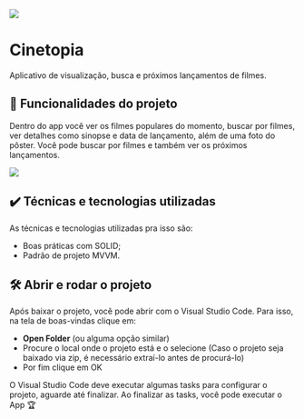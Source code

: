

![](https://img.shields.io/github/license/alura-cursos/android-com-kotlin-personalizando-ui)

# Cinetopia

Aplicativo de visualização, busca e próximos lançamentos de filmes.

## 🔨 Funcionalidades do projeto

Dentro do app você ver os filmes populares do momento, buscar por filmes, ver detalhes como sinopse e data de lançamento, além de uma foto do pôster. Você pode buscar por filmes e também ver os próximos lançamentos.

![](img/amostra.gif)

## ✔️ Técnicas e tecnologias utilizadas

As técnicas e tecnologias utilizadas pra isso são:

- Boas práticas com SOLID;
- Padrão de projeto MVVM.

## 🛠️ Abrir e rodar o projeto

Após baixar o projeto, você pode abrir com o Visual Studio Code. Para isso, na tela de boas-vindas clique em:

- **Open Folder** (ou alguma opção similar)
- Procure o local onde o projeto está e o selecione (Caso o projeto seja baixado via zip, é necessário extraí-lo antes de procurá-lo)
- Por fim clique em OK

O Visual Studio Code deve executar algumas tasks para configurar o projeto, aguarde até finalizar. Ao finalizar as tasks, você pode executar o App 🏆 
